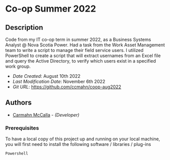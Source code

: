 # Co-op Summer 2022 

## Description
Code from my IT co-op term in summer 2022, as a Business Systems Analyst @ Nova Scotia Power. Had a task from the Work Asset Management team to write a script to manage their field service users. I utilized PowerShell to create a script that will extract usernames from an Excel file and query the Active Directory, to verify which users exist in a specified work group. 

* *Date Created*: August 10th 2022
* *Last Modification Date*: November 6th 2022
* *Git URL*: https://github.com/ccmahn/coop-aug2022

## Authors

* [Carmahn McCalla](cmccalla@dal.ca) - *(Developer)*

### Prerequisites

To have a local copy of this project up and running on your local machine, you will first need to install the following software / libraries / plug-ins

```
Powershell

```
